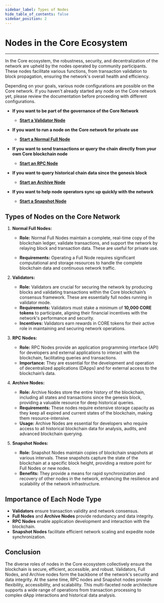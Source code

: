 ```yaml
---
sidebar_label: Types of Nodes
hide_table_of_contents: false
sidebar_position: 2
---
```


# Nodes in the Core Ecosystem
---

In the Core ecosystem, the robustness, security, and decentralization of the network are upheld by the nodes operated by community participants. These nodes facilitate various functions, from transaction validation to block propagation, ensuring the network's overall health and efficiency.

Depending on your goals, various node configurations are possible on the Core network. If you haven't already started any node on the Core network yet, please review the documentation before proceeding with different configurations.

* **If you want to be part of the governance of the Core Network**

    * [**Start a Validator Node**](./config/validator-node-config.md)

* **If you want to run a node on the Core network for private use**
    * [**Start a Normal Full Node**](./config/full-node.md)

* **If you want to send transactions or query the chain directly from your own Core blockchain node**

    * [**Start an RPC Node**](./config/rpc-node-config.md)

* **If you want to query historical chain data since the genesis block**

    * [**Start an Archive Node**](./config/archive-node-config.md)

* **If you want to help node operators sync up quickly with the network**

    * [**Start a Snapshot Node**](./config/snapshot-node-config.md)

## Types of Nodes on the Core Network
1. **Normal Full Nodes:**
    * **Role:** Normal Full Nodes maintain a complete, real-time copy of the blockchain ledger, validate transactions, and support the network by relaying block and transaction data. These are useful for private use.

    * **Requirements:** Operating a Full Node requires significant computational and storage resources to handle the complete blockchain data and continuous network traffic.
   
2. **Validators:**
    * **Role:** Validators are crucial for securing the network by producing blocks and validating transactions within the Core blockchain’s consensus framework. These are essentially full nodes running in validator mode.
    * **Requirements:** Validators must stake a minimum of **10,000 CORE tokens** to participate, aligning their financial incentives with the network's performance and security.
    * **Incentives:** Validators earn rewards in CORE tokens for their active role in maintaining and securing network operations.

3. **RPC Nodes:**
    * **Role:** RPC Nodes provide an application programming interface (API) for developers and external applications to interact with the blockchain, facilitating queries and transactions.
    * **Importance:** They are essential for the development and operation of decentralized applications (DApps) and for external access to the blockchain’s data.

4. **Archive Nodes:**
    * **Role:** Archive Nodes store the entire history of the blockchain, including all states and transactions since the genesis block, providing a valuable resource for deep historical queries.
    * **Requirements:** These nodes require extensive storage capacity as they keep all expired and current states of the blockchain, making them resource-intensive.
    * **Usage:** Archive Nodes are essential for developers who require access to all historical blockchain data for analysis, audits, and advanced blockchain querying.

5. **Snapshot Nodes:**
    * **Role:** Snapshot Nodes maintain copies of blockchain snapshots at various intervals. These snapshots capture the state of the blockchain at a specific block height, providing a restore point for Full Nodes or new nodes.
    * **Benefits:** They provide a means for rapid synchronization and recovery of other nodes in the network, enhancing the resilience and scalability of the network infrastructure.

## Importance of Each Node Type
* **Validators** ensure transaction validity and network consensus.
* **Full Nodes** and **Archive Nodes** provide redundancy and data integrity.
* **RPC Nodes** enable application development and interaction with the blockchain.
* **Snapshot Nodes** facilitate efficient network scaling and expedite node synchronization.

## Conclusion
The diverse roles of nodes in the Core ecosystem collectively ensure the blockchain is secure, efficient, accessible, and robust. Validators, Full Nodes, and Archive nodes form the backbone of the network's security and data integrity. At the same time, RPC nodes and Snapshot nodes provide flexibility, accessibility, and scalability. This multi-faceted node architecture supports a wide range of operations from transaction processing to complex dApp interactions and historical data analysis.